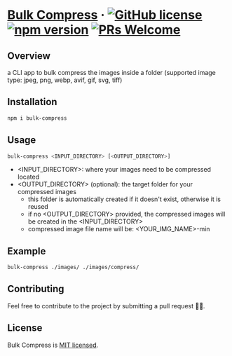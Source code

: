 # [Bulk Compress](https://www.npmjs.com/package/bulk-compress) &middot; [![GitHub license](https://img.shields.io/badge/license-MIT-red.svg)](https://github.com/wilson-here/bulk-compress/LICENSE) [![npm version](https://img.shields.io/npm/v/bulk-compress.svg?style=flat)](https://www.npmjs.com/package/bulk-compress) [![PRs Welcome](https://img.shields.io/badge/PRs-welcome-brightgreen.svg)](https://www.npmjs.com/package/bulk-compress-cli#Contributing)

## Overview

a CLI app to bulk compress the images inside a folder (supported image type: jpeg, png, webp, avif, gif, svg, tiff)

## Installation

```bash
npm i bulk-compress
```

## Usage

```bash
bulk-compress <INPUT_DIRECTORY> [<OUTPUT_DIRECTORY>]
```

- <INPUT_DIRECTORY>: where your images need to be compressed located
- <OUTPUT_DIRECTORY> (optional): the target folder for your compressed images
  - this folder is automatically created if it doesn't exist, otherwise it is reused
  - if no <OUTPUT_DIRECTORY> provided, the compressed images will be created in the <INPUT_DIRECTORY>
  - compressed image file name will be: <YOUR_IMG_NAME>-min

## Example

```bash
bulk-compress ./images/ ./images/compress/
```

## Contributing

Feel free to contribute to the project by submitting a pull request 🙋‍♂️.

## License

Bulk Compress is [MIT licensed](./LICENSE).
